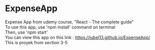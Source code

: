 # ExpenseApp
Expense App from udemy course, "React - The complete guide" <br>
To use this app, use 'npm install' command on terminal <br>
Then, use 'npm start' <br>
You can view this app on this link : https://jubel13.github.io/ExpenseApp/ <br>
This is proyek from section 3-5
